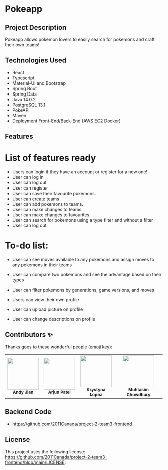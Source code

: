 # Pokeapp
## Project Description

Pokeapp allows pokemon lovers to easily search for pokemons and craft their own teams!

## Technologies Used

* React
* Typescript
* Material-UI and Bootstrap
* Spring Boot
* Spring Data
* Java 14.0.2
* PostgreSQL 13.1
* PokeAPI
* Maven
* Deployment Front-End/Back-End (AWS EC2 Docker)


## Features

# List of features ready
* Users can login if they have an account or register for a new one!
* User can log in 
* User can log out
* User can register
* User can save their favourite pokemons.
* User can create teams .
* User can add pokemons to teams.
* User can make changes to teams. 
* User can make changes to favourites. 
* User can search for pokemons using a type filter and without a filter
* User can log out


# To-do list:
* User can see moves available to any pokemons and assign moves to any pokemons in their teams
* User can compare two pokemons and see the advantage based on their types
* User can filter pokemons by generations, game versions, and moves

* Users can view their own profile
* User can upload picture on profile
* User can change descriptions on profile

## Contributors ✨

Thanks goes to these wonderful people ([emoji key](https://allcontributors.org/docs/en/emoji-key)):

<!-- ALL-CONTRIBUTORS-LIST:START - Do not remove or modify this section -->
<!-- prettier-ignore-start -->
<!-- markdownlint-disable -->
<table>
  <tr>
    <td align="center"><a href="https://github.com/anjiann"><img src="https://avatars.githubusercontent.com/u/22383088?s=460&u=14ea9e291448a7ebbd3a09e687746e0944efd9d2&v=4" width="100px;" alt=""/><br /><sub><b>Andy Jian</b></sub></a><br /></td>
    <td align="center"><a href="https://github.com/patelarj"><img src="https://avatars.githubusercontent.com/u/65750208?s=460&v=4" width="100px;" alt=""/><br /><sub><b>Arjun Patel</b></sub></a><br /></td>
    <td align="center"><a href="https://github.com/lozinska"><img src="https://avatars.githubusercontent.com/u/49209351?s=460&u=568d0bb4113e1f6c91819ad7ddb33535e6246808&v=4" width="100px;" alt=""/><br /><sub><b>
Krystyna Lopez</b></sub></a><br /></td>
    <td align="center"><a href="https://github.com/muhtasim123"><img src="https://avatars.githubusercontent.com/u/22604242?s=460&v=4" width="100px;" alt=""/><br /><sub><b>
Muhtasim Chowdhury</b></sub></a><br /></td>
</table>

## Backend Code
* [<https://github.com/2011Canada/project-2-team3-frontend>](<https://github.com/2011Canada/project-2-team3-frontend>)


## License

This project uses the following license: [<https://github.com/2011Canada/project-2-team3-frontend/blob/main/LICENSE>](<https://github.com/2011Canada/project-2-team3-frontend/blob/main/LICENSE>).
